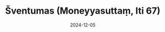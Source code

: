 ---
layout: page
title: 'Šventumas (Moneyyasuttaṃ, Iti 67)'
category: bylota
index:
sortIndex: 67
suttacentral: iti67
date: 2024-12-05
tags:
---